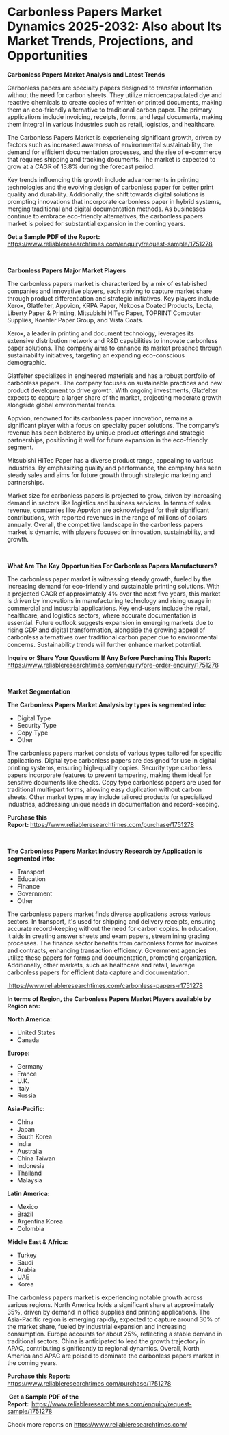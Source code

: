 <p><h1>Carbonless Papers Market Dynamics 2025-2032: Also about Its Market Trends, Projections, and Opportunities</h1></p><p><strong>Carbonless Papers Market Analysis and Latest Trends</strong></p>
<p><p>Carbonless papers are specialty papers designed to transfer information without the need for carbon sheets. They utilize microencapsulated dye and reactive chemicals to create copies of written or printed documents, making them an eco-friendly alternative to traditional carbon paper. The primary applications include invoicing, receipts, forms, and legal documents, making them integral in various industries such as retail, logistics, and healthcare.</p><p>The Carbonless Papers Market is experiencing significant growth, driven by factors such as increased awareness of environmental sustainability, the demand for efficient documentation processes, and the rise of e-commerce that requires shipping and tracking documents. The market is expected to grow at a CAGR of 13.8% during the forecast period. </p><p>Key trends influencing this growth include advancements in printing technologies and the evolving design of carbonless paper for better print quality and durability. Additionally, the shift towards digital solutions is prompting innovations that incorporate carbonless paper in hybrid systems, merging traditional and digital documentation methods. As businesses continue to embrace eco-friendly alternatives, the carbonless papers market is poised for substantial expansion in the coming years.</p></p>
<p><strong>Get a Sample PDF of the Report:&nbsp;</strong> <a href="https://www.reliableresearchtimes.com/enquiry/request-sample/1751278?utm_campaign=3061&utm_medium=2&utm_source=Github&utm_content=ia&utm_term=01042025&utm_id=carbonless-papers">https://www.reliableresearchtimes.com/enquiry/request-sample/1751278</a></p>
<p>&nbsp;</p>
<p><strong>Carbonless Papers Major Market Players</strong></p>
<p><p>The carbonless papers market is characterized by a mix of established companies and innovative players, each striving to capture market share through product differentiation and strategic initiatives. Key players include Xerox, Glatfelter, Appvion, KRPA Paper, Nekoosa Coated Products, Lecta, Liberty Paper & Printing, Mitsubishi HiTec Paper, TOPRINT Computer Supplies, Koehler Paper Group, and Vista Coats.</p><p>Xerox, a leader in printing and document technology, leverages its extensive distribution network and R&D capabilities to innovate carbonless paper solutions. The company aims to enhance its market presence through sustainability initiatives, targeting an expanding eco-conscious demographic.</p><p>Glatfelter specializes in engineered materials and has a robust portfolio of carbonless papers. The company focuses on sustainable practices and new product development to drive growth. With ongoing investments, Glatfelter expects to capture a larger share of the market, projecting moderate growth alongside global environmental trends.</p><p>Appvion, renowned for its carbonless paper innovation, remains a significant player with a focus on specialty paper solutions. The company’s revenue has been bolstered by unique product offerings and strategic partnerships, positioning it well for future expansion in the eco-friendly segment.</p><p>Mitsubishi HiTec Paper has a diverse product range, appealing to various industries. By emphasizing quality and performance, the company has seen steady sales and aims for future growth through strategic marketing and partnerships.</p><p>Market size for carbonless papers is projected to grow, driven by increasing demand in sectors like logistics and business services. In terms of sales revenue, companies like Appvion are acknowledged for their significant contributions, with reported revenues in the range of millions of dollars annually. Overall, the competitive landscape in the carbonless papers market is dynamic, with players focused on innovation, sustainability, and growth.</p></p>
<p>&nbsp;</p>
<p><strong>What Are The Key Opportunities For Carbonless Papers Manufacturers?</strong></p>
<p><p>The carbonless paper market is witnessing steady growth, fueled by the increasing demand for eco-friendly and sustainable printing solutions. With a projected CAGR of approximately 4% over the next five years, this market is driven by innovations in manufacturing technology and rising usage in commercial and industrial applications. Key end-users include the retail, healthcare, and logistics sectors, where accurate documentation is essential. Future outlook suggests expansion in emerging markets due to rising GDP and digital transformation, alongside the growing appeal of carbonless alternatives over traditional carbon paper due to environmental concerns. Sustainability trends will further enhance market potential.</p></p>
<p><strong>Inquire or Share Your Questions If Any Before Purchasing This Report:</strong> <a href="https://www.reliableresearchtimes.com/enquiry/pre-order-enquiry/1751278?utm_campaign=3061&utm_medium=2&utm_source=Github&utm_content=ia&utm_term=01042025&utm_id=carbonless-papers">https://www.reliableresearchtimes.com/enquiry/pre-order-enquiry/1751278</a></p>
<p>&nbsp;</p>
<p><strong>Market Segmentation</strong></p>
<p><strong>The Carbonless Papers Market Analysis by types is segmented into:</strong></p>
<p><ul><li>Digital Type</li><li>Security Type</li><li>Copy Type</li><li>Other</li></ul></p>
<p><p>The carbonless papers market consists of various types tailored for specific applications. Digital type carbonless papers are designed for use in digital printing systems, ensuring high-quality copies. Security type carbonless papers incorporate features to prevent tampering, making them ideal for sensitive documents like checks. Copy type carbonless papers are used for traditional multi-part forms, allowing easy duplication without carbon sheets. Other market types may include tailored products for specialized industries, addressing unique needs in documentation and record-keeping.</p></p>
<p><strong>Purchase this Report:&nbsp;</strong><a href="https://www.reliableresearchtimes.com/purchase/1751278?utm_campaign=3061&utm_medium=2&utm_source=Github&utm_content=ia&utm_term=01042025&utm_id=carbonless-papers">https://www.reliableresearchtimes.com/purchase/1751278</a></p>
<p>&nbsp;</p>
<p><strong>The Carbonless Papers Market Industry Research by Application is segmented into:</strong></p>
<p><ul><li>Transport</li><li>Education</li><li>Finance</li><li>Government</li><li>Other</li></ul></p>
<p><p>The carbonless papers market finds diverse applications across various sectors. In transport, it's used for shipping and delivery receipts, ensuring accurate record-keeping without the need for carbon copies. In education, it aids in creating answer sheets and exam papers, streamlining grading processes. The finance sector benefits from carbonless forms for invoices and contracts, enhancing transaction efficiency. Government agencies utilize these papers for forms and documentation, promoting organization. Additionally, other markets, such as healthcare and retail, leverage carbonless papers for efficient data capture and documentation.</p></p>
<p><a href="https://www.reliableresearchtimes.com/carbonless-papers-r1751278?utm_campaign=3061&utm_medium=2&utm_source=Github&utm_content=ia&utm_term=01042025&utm_id=carbonless-papers">&nbsp;https://www.reliableresearchtimes.com/carbonless-papers-r1751278</a></p>
<p><strong>In terms of Region, the Carbonless Papers Market Players available by Region are:</strong></p>
<p>
    <p> <strong> North America: </strong>
        <ul>
            <li>United States</li>
            <li>Canada</li>
        </ul>
        </p> 
    <p> <strong> Europe: </strong>
        <ul>
            <li>Germany</li>
            <li>France</li>
            <li>U.K.</li>
            <li>Italy</li>
            <li>Russia</li>
        </ul>
        </p> 
    <p> <strong> Asia-Pacific: </strong>
        <ul>
            <li>China</li>
            <li>Japan</li>
            <li>South Korea</li>
            <li>India</li>
            <li>Australia</li>
            <li>China Taiwan</li>
            <li>Indonesia</li>
            <li>Thailand</li>
            <li>Malaysia</li>
        </ul>
        </p> 
    <p> <strong> Latin America: </strong>
        <ul>
            <li>Mexico</li>
            <li>Brazil</li>
            <li>Argentina Korea</li>
            <li>Colombia</li>
        </ul>
        </p> 
    <p> <strong> Middle East & Africa: </strong>
        <ul>
            <li>Turkey</li>
            <li>Saudi</li>
            <li>Arabia</li>
            <li>UAE</li>
            <li>Korea</li>
        </ul>
    </p>
    </p>
<p><p>The carbonless papers market is experiencing notable growth across various regions. North America holds a significant share at approximately 35%, driven by demand in office supplies and printing applications. The Asia-Pacific region is emerging rapidly, expected to capture around 30% of the market share, fueled by industrial expansion and increasing consumption. Europe accounts for about 25%, reflecting a stable demand in traditional sectors. China is anticipated to lead the growth trajectory in APAC, contributing significantly to regional dynamics. Overall, North America and APAC are poised to dominate the carbonless papers market in the coming years.</p></p>
<p><strong>Purchase this Report: </strong><a href="https://www.reliableresearchtimes.com/purchase/1751278?utm_campaign=3061&utm_medium=2&utm_source=Github&utm_content=ia&utm_term=01042025&utm_id=carbonless-papers">https://www.reliableresearchtimes.com/purchase/1751278</a></p>
<p>&nbsp;<strong>Get a Sample PDF of the Report:&nbsp;&nbsp;</strong><a href="https://www.reliableresearchtimes.com/enquiry/request-sample/1751278?utm_campaign=3061&utm_medium=2&utm_source=Github&utm_content=ia&utm_term=01042025&utm_id=carbonless-papers">https://www.reliableresearchtimes.com/enquiry/request-sample/1751278</a></p>
<p><strong></strong></p>
<p>Check more reports on <a href="https://www.reliableresearchtimes.com/?utm_campaign=3061&utm_medium=2&utm_source=Github&utm_content=ia&utm_term=01042025&utm_id=carbonless-papers">https://www.reliableresearchtimes.com/</a></p>